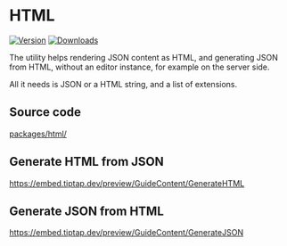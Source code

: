 # HTML
[![Version](https://img.shields.io/npm/v/@editfish/html.svg?label=version)](https://www.npmjs.com/package/@editfish/html)
[![Downloads](https://img.shields.io/npm/dm/@editfish/html.svg)](https://npmcharts.com/compare/@editfish/html?minimal=true)

The utility helps rendering JSON content as HTML, and generating JSON from HTML, without an editor instance, for example on the server side.

All it needs is JSON or a HTML string, and a list of extensions.

## Source code
[packages/html/](https://github.com/ueberdosis/tiptap/blob/main/packages/html/)

## Generate HTML from JSON
https://embed.tiptap.dev/preview/GuideContent/GenerateHTML

## Generate JSON from HTML
https://embed.tiptap.dev/preview/GuideContent/GenerateJSON
